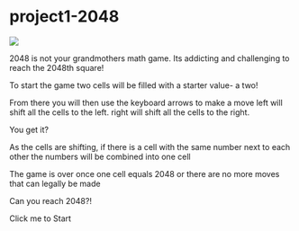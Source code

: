 # project1-2048

<img src= "https://media.istockphoto.com/vectors/teacher-at-chalk-board-vector-id108596607?k=20&m=108596607&s=612x612&w=0&h=xrVDWcnshv-X8sB4SFJxnucuAUOwGlTogkgXuUpByEo=">

2048 is not your grandmothers math game. Its addicting and challenging to reach the 2048th square! 

To start the game two cells will be filled with a starter value- a two!

From there you will then use the keyboard arrows to make a move
left will shift all the cells to the left.
right will shift all the cells to the right. 

You get it?

As the cells are shifting, if there is a cell with the same number next to each other the numbers will be combined into one cell

The game is over once one cell equals 2048 or there are no more moves that can legally be made

Can you reach 2048?!

<link a href= "file:///Users/lauren/Sei1213/Homework/project1-2048/index.html"> Click me to Start </link>